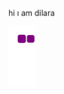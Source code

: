 hi ı am dilara


![snake gif](https://github.com/dilaracelik73/dilaracelik73/blob/output/github-contribution-grid-snake.gif)



